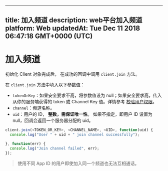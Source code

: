 
---
title: 加入频道
description: web平台加入频道
platform: Web
updatedAt: Tue Dec 11 2018 06:47:18 GMT+0000 (UTC)
---
# 加入频道
初始化 Client 对象完成后， 在成功的回调中调用 `client.join` 方法。

在  `client.join` 方法中填入以下参数值：

- `tokenOrKey`：如果安全要求不高，将参数值设为 null；如果安全要求高，传入从你的服务端获得的 token 或 Channel Key 值。详情参考 [校验用户权限](../../cn/Video/token.md)。
- `channel`：频道名称。
- `uid`：用户的 ID， **整数，需保证唯一性**。 如果不指定，即用户 ID 设置为 null，回调会返回一个服务器分配的 uid。

```javascript
client.join(<TOKEN_OR_KEY>, <CHANNEL_NAME>, <UID>, function(uid) {
  console.log("User " + uid + " join channel successfully");

}, function(err) {
  console.log("Join channel failed", err);
});
```

> 使用不同 App ID 的用户即使加入同一个频道也无法互相通话。
